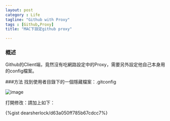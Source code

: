 ```yaml
---
layout: post
category : Life 
tagline: "Github with Proxy"
tags : [Github,Proxy]
title: "MAC下設定github proxy"

---
```


### 概述
Github的Client端，竟然沒有吃網路設定中的Proxy，需要另外設定他自己本身用的config檔案。

###方法
找到使用者目錄下的一個隱藏檔案：.gitconfig

![image](https://farm8.staticflickr.com/7497/15957289047_a43fb3a85c_o.png)

打開修改：請加上如下：


{%gist dearsherlock/d63a050ff785b67cdcc7%}